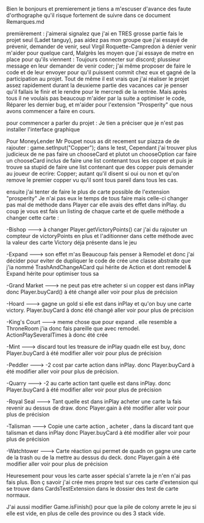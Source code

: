 Bien le bonjours et premierement je tiens a m'escuser d'avance des faute d'orthographe qu'il risque fortement de suivre 
dans ce document Remarques.md 

premièrement : j'aimerai signalez que j'ai en TRES grosse partie fais le projet seul (Ladet tanguy), pas aidez pas mon groupe que j'ai essayé
de prévenir, demander de venir, seul Virgil Roquette-Campredon à dénier venir m'aider pour quelque card, Malgrès les moyen que j'ai essaye de 
metre en place pour qu'ils viennent : Toujours connecter sur discord; plussieur message en leur demander de venir coder; j'ai même 
proposer de faire le code et de leur envoyer pour qu'il puissent commit chez eux et gagné de la participation au projet. 
Tout de même il est vrais que j'ai réaliser le projet assez rapidement durant la deuxieme partie des vacances car je penser qu'il fallais
le finir et le rendre pour le mercredi de la rentrée. Mais après tous il ne voulais pas beaucoup m'aider par la suite a optimiser le code, 
Réparer les dernier bug, et m'aider pour l'extension "Prosperity" que nous avons commencer a faire en cours.

pour commencer a parler du projet :
Je tien a préciser que je n'est pas installer l'interface graphique

Pour MoneyLender Mr Poupet nous as dit recement sur piazza de de rajouter :
game.setInput("Copper");
dans le test, Cependant j'ai trouver plus judicieux de ne pas faire un chooseCard et plutot un chooseOption car faire un chooseCard inclus
de faire une list contenant tous les copper et puis je trouve sa stupid de faire une list contenant que des copper puis demander au joueur
de ecrire: Copper; autant qu'il disent si oui ou non et qu'on remove le premier copper vu qu'il sont tous pareil dans tous les cas.


ensuite j'ai tenter de faire le plus de carte possible de l'extension "prosperity"
Je n'ai pas eux le temps de tous faire mais celle-ci changer pas mal de méthode dans Player car elle avais des effet dans inPlay.
du coup je vous est fais un listing de chaque carte et de quelle méthode a changer cette carte :

-Bishop ---> à changer Player.getVictoryPoints() car j'ai du rajouter un compteur de victoryPoints en plus et l'aditionner dans 
             cette méthode avec la valeur des carte Victory déja présente dans le jeu
               
-Expand ---> son effet m'as Beaucoup fais penser à Remodel et donc j'ai décider pour eviter de dupliquer le code de crée une classe 
             abstraite que j'ia nommé TrashAndChangeACard qui hérite de Action et dont remodel & Expand hérite pour optimiser tous sa
            
-Grand Market ---> ne peut pas etre acheter si un copper est dans inPlay donc Player.buyCard() à été changé aller voir pour plus de 
                    précision

-Hoard --->  gagne un gold si elle est dans inPlay et qu'on buy une carte victory. Player.buyCard à donc été changé aller voir pour 
            plus de précision

-King's Court ---> meme chose que pour expand . elle resemble a ThroneRoom j'ia donc fais pareille que avec remodel. 
                  ActionPlaySeveralTimes à donc été crée
                  
-Mint ---> discard tout les treasure de inPlay quadn elle est buy, donc Player.buyCard à été modifier aller voir pour plus de précision

-Peddler ---> -2 cost par carte action dans inPlay. donc Player.buyCard à été modifier aller voir pour plus de précision.

-Quarry ---> -2 au carte action tant quelle est dans inPlay. donc Player.buyCard à été modifier aller voir pour plus de précision

-Royal Seal ---> Tant quelle est dans inPlay acheter une carte la fais revenir au dessus de draw. donc Player.gain à été modifier 
               aller voir pour plus de précision

-Talisman ---> Copie une carte action , acheter , dans la discard tant que talisman et dans inPlay donc Player.buyCard à été modifier 
               aller voir pour plus de précision

-Watchtower ---> Carte réaction qui permet de quadn on gagne une carte de la trash ou de la mettre au dessus du deck. donc Player.gain 
                à été modifier aller voir pour plus de précision
               
Heuresement pour vous les carte asser spécial s'arrete la je n'en n'ai pas fais plus.
Bon ç savoir j'ai crée mes propre test sur ces carte d'extension qui se trouve dans CardsTestExtension dans le dossier des 
test de carte normaux.


J'ai aussi modifier Game.isFinish() pour que la pile de colony arrete le jeu si elle est vide, en plus de celle des province ou des 3 stack vide.

 
